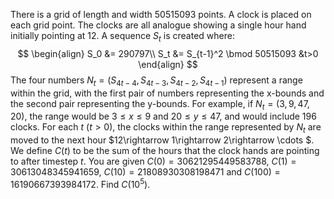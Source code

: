 There is a grid of length and width 50515093 points. A clock is placed on each grid point. The clocks are all analogue showing a single hour hand initially pointing at 12.
A sequence $S_t$ is created where:
$$
\begin{align}
S_0 &= 290797\\
S_t &= S_{t-1}^2 \bmod 50515093 &t>0
\end{align}
$$
The four numbers $N_t = (S_{4t-4}, S_{4t-3}, S_{4t-2}, S_{4t-1})$ represent a range within the grid, with the first pair of numbers representing the x-bounds and the second pair representing the y-bounds. For example, if $N_t = (3,9,47,20)$, the range would be $3\le x\le 9$ and $20\le y\le47$, and would include 196 clocks.
For each $t$ $(t>0)$, the clocks within the range represented by $N_t$ are moved to the next hour $12\rightarrow 1\rightarrow 2\rightarrow \cdots $.
We define $C(t)$ to be the sum of the hours that the clock hands are pointing to after timestep $t$.
You are given $C(0) = 30621295449583788$, $C(1) =  30613048345941659$, $C(10) = 21808930308198471$ and $C(100) = 16190667393984172$.
Find $C(10^5)$.